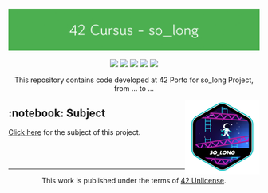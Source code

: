 <p align="center">
  <img src="https://github.com/lbordonal/lbordonal/blob/main/.images/42_Cursus_-_so_long.png">
</p>

<p align="center">
	<img src="https://img.shields.io/badge/score-not%20submitted-red?style=for-the-badge" />
	<img src="https://img.shields.io/github/languages/code-size/lbordonal/02-so_long?style=for-the-badge" />
	<img src="https://img.shields.io/github/languages/count/lbordonal/02-so_long?style=for-the-badge" />
	<img src="https://img.shields.io/github/languages/top/lbordonal/02-so_long?style=for-the-badge" />
	<img src="https://img.shields.io/github/last-commit/lbordonal/02-so_long?style=for-the-badge" />
</p>

<p align="center">
This repository contains code developed at 42 Porto for so_long Project, from ... to ...
</p>

<img src="https://github.com/lbordonal/lbordonal/blob/main/.42_badges/so_longe.png" align="right" />
<h2>
	 :notebook: Subject
</h2>
<a href="https://github.com/lbordonal/02-so_long/blob/main/Subject/en.subject.pdf">Click here</a> for the subject of this project.
<br /><br />


<br />
<br />
<hr/>
<p align="center">
This work is published under the terms of <a href="https://github.com/gcamerli/42unlicense">42 Unlicense</a>. 
</p>
